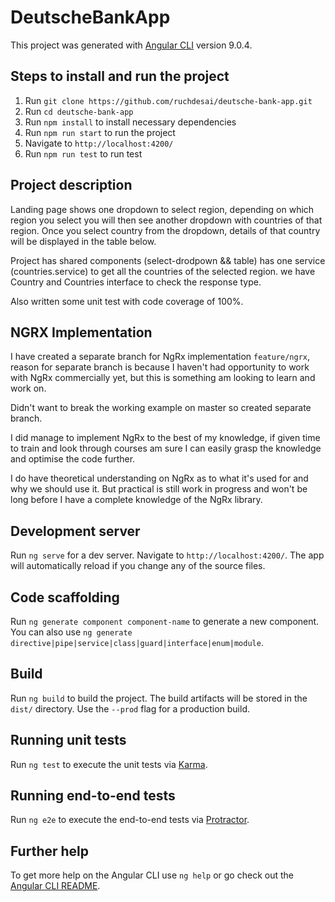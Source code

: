 # DeutscheBankApp

This project was generated with [Angular CLI](https://github.com/angular/angular-cli) version 9.0.4.

## Steps to install and run the project

1. Run `git clone https://github.com/ruchdesai/deutsche-bank-app.git`
2. Run `cd deutsche-bank-app`
3. Run `npm install` to install necessary dependencies
4. Run `npm run start` to run the project
5. Navigate to `http://localhost:4200/`
6. Run `npm run test` to run test

## Project description

Landing page shows one dropdown to select region, depending on which region you select you will then see another dropdown with countries of that region.
Once you select country from the dropdown, details of that country will be displayed in the table below.

Project has shared components (select-drodpown && table) has one service (countries.service) to get all the countries of the selected region.
we have Country and Countries interface to check the response type.

Also written some unit test with code coverage of 100%.

## NGRX Implementation

I have created a separate branch for NgRx implementation `feature/ngrx`, reason for separate branch is because I haven't had opportunity to work with NgRx commercially yet, but this is something am looking to learn and work on.

Didn't want to break the working example on master so created separate branch.

I did manage to implement NgRx to the best of my knowledge, if given time to train and look through courses am sure I can easily grasp the knowledge and optimise the code further.

I do have theoretical understanding on NgRx as to what it's used for and why we should use it. But practical is still work in progress and won't be long before I have a complete knowledge of the NgRx library.

## Development server

Run `ng serve` for a dev server. Navigate to `http://localhost:4200/`. The app will automatically reload if you change any of the source files.

## Code scaffolding

Run `ng generate component component-name` to generate a new component. You can also use `ng generate directive|pipe|service|class|guard|interface|enum|module`.

## Build

Run `ng build` to build the project. The build artifacts will be stored in the `dist/` directory. Use the `--prod` flag for a production build.

## Running unit tests

Run `ng test` to execute the unit tests via [Karma](https://karma-runner.github.io).

## Running end-to-end tests

Run `ng e2e` to execute the end-to-end tests via [Protractor](http://www.protractortest.org/).

## Further help

To get more help on the Angular CLI use `ng help` or go check out the [Angular CLI README](https://github.com/angular/angular-cli/blob/master/README.md).
